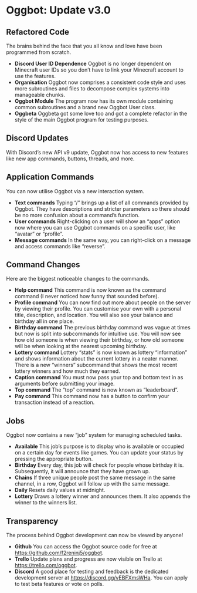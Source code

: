 # Oggbot: Update v3.0

## Refactored Code
The brains behind the face that you all know and love have been programmed from scratch.
- **Discord User ID Dependence**
Oggbot is no longer dependent on Minecraft user IDs so you don’t have to link your Minecraft account to use the features.
- **Organisation**
Oggbot now comprises a consistent code style and uses more subroutines and files to decompose complex systems into manageable chunks.
- **Oggbot Module**
The program now has its own module containing common subroutines and a brand new Oggbot User class.
- **Oggbeta**
Oggbeta got some love too and got a complete refactor in the style of the main Oggbot program for testing purposes.

## Discord Updates
With Discord’s new API v9 update, Oggbot now has access to new features like new app commands, buttons, threads, and more.

## Application Commands
You can now utilise Oggbot via a new interaction system.
- **Text commands**
Typing “/” brings up a list of all commands provided by Oggbot. They have descriptions and stricter parameters so there should be no more confusion about a command’s function.
- **User commands**
Right-clicking on a user will show an “apps” option now where you can use Oggbot commands on a specific user, like “avatar” or “profile”.
- **Message commands**
In the same way, you can right-click on a message and access commands like “reverse”.

## Command Changes
Here are the biggest noticeable changes to the commands.
- **Help command**
This command is now known as the command command (I never noticed how funny that sounded before).
- **Profile command**
You can now find out more about people on the server by viewing their profile. You can customise your own with a personal title, description, and location. You will also see your balance and birthday all in one place.
- **Birthday command**
The previous birthday command was vague at times but now is split into subcommands for intuitive use.
You will now see how old someone is when viewing their birthday, or how old someone will be when looking at the nearest upcoming birthday.
- **Lottery command**
Lottery “stats” is now known as lottery “information” and shows information about the current lottery in a neater manner.
There is a new “winners” subcommand that shows the most recent lottery winners and how much they earned.
- **Caption command**
You must now pass your top and bottom text in as arguments before submitting your image.
- **Top command**
The “top” command is now known as “leaderboard”.
- **Pay command**
This command now has a button to confirm your transaction instead of a reaction.

## Jobs
Oggbot now contains a new “job” system for managing scheduled tasks.
- **Available**
This job’s purpose is to display who is available or occupied on a certain day for events like games. You can update your status by pressing the appropriate button.
- **Birthday**
Every day, this job will check for people whose birthday it is. Subsequently, it will announce that they have grown up.
- **Chains**
If three unique people post the same message in the same channel, in a row, Oggbot will follow up with the same message.
- **Daily**
Resets daily values at midnight.
- **Lottery**
Draws a lottery winner and announces them. It also appends the winner to the winners list.

## Transparency
The process behind Oggbot development can now be viewed by anyone!
- **Github**
You can access the Oggbot source code for free at https://github.com/f2reninj5/oggbot.
- **Trello**
Update plans and progress are now visible on Trello at https://trello.com/oggbot.
- **Discord**
A good place for testing and feedback is the dedicated development server at https://discord.gg/vEBFXmsWHa. You can apply to test beta features or vote on polls.
